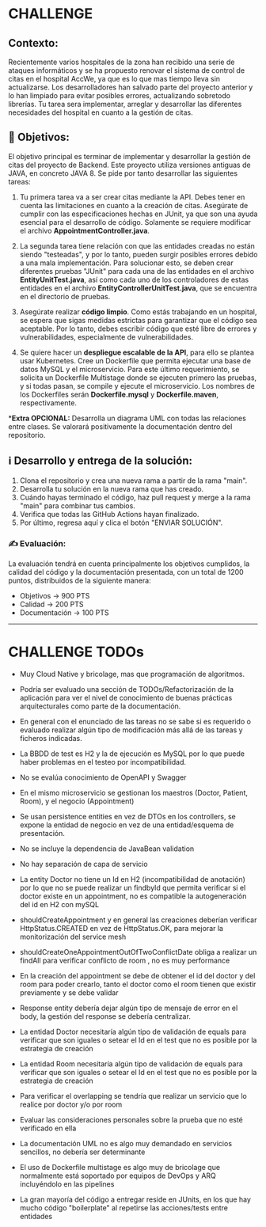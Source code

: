 # CHALLENGE

## Contexto:
Recientemente varios hospitales de la zona han recibido una serie de ataques informáticos y se ha propuesto renovar el sistema de control de citas en el hospital AccWe, ya que es lo que mas tiempo lleva sin actualizarse. Los desarrolladores han salvado parte del proyecto anterior y lo han limpiado para evitar posibles errores, actualizando sobretodo librerías. Tu tarea sera implementar, arreglar y desarrollar las diferentes necesidades del hospital en cuanto a la gestión de citas.

## 🎯 Objetivos:

El objetivo principal es terminar de implementar y desarrollar la gestión de citas del proyecto de Backend. Este proyecto utiliza versiones antiguas de JAVA, en concreto JAVA 8. Se pide por tanto desarrollar las siguientes tareas:

1. Tu primera tarea va a ser crear citas mediante la API. Debes tener en cuenta las limitaciones en cuanto a la creación de citas. Asegúrate de cumplir con las especificaciones hechas en JUnit, ya que son una ayuda esencial para el desarrollo de código. Solamente se requiere modificar el archivo **AppointmentController.java**.
 
2. La segunda tarea tiene relación con que las entidades creadas no están siendo "testeadas", y por lo tanto, pueden surgir posibles errores debido a una mala implementación. Para solucionar esto, se deben crear diferentes pruebas "JUnit" para cada una de las entidades en el archivo **EntityUnitTest.java**, así como cada uno de los controladores de estas entidades en el archivo **EntityControllerUnitTest.java**, que se encuentra en el directorio de pruebas.

3. Asegúrate realizar **código limpio**. Como estás trabajando en un hospital, se espera que sigas medidas estrictas para garantizar que el código sea aceptable. Por lo tanto, debes escribir código que esté libre de errores y vulnerabilidades, especialmente de vulnerabilidades.

4. Se quiere hacer un **despliegue escalable de la API**, para ello se plantea usar Kubernetes. Cree un Dockerfile que permita ejecutar una base de datos MySQL y el microservicio. Para este último requerimiento, se solicita un Dockerfile Multistage donde se ejecuten primero las pruebas, y si todas pasan, se compile y ejecute el microservicio. Los nombres de los Dockerfiles serán **Dockerfile.mysql** y **Dockerfile.maven**, respectivamente.

***Extra OPCIONAL:** Desarrolla un diagrama UML con todas las relaciones entre clases. Se valorará positivamente la documentación dentro del repositorio.

## ℹ️ Desarrollo y entrega de la solución:

1. Clona el repositorio y crea una nueva rama a partir de la rama "main".
2. Desarrolla tu solución en la nueva rama que has creado.
3. Cuándo hayas terminado el código, haz pull request y merge a la rama "main" para combinar tus cambios.
4. Verifica que todas las GitHub Actions hayan finalizado.
5. Por último, regresa aquí y clica el botón "ENVIAR SOLUCIÓN".

### ✍️ Evaluación:

La evaluación tendrá en cuenta principalmente los objetivos cumplidos, la calidad del código y la documentación presentada, con un total de 1200 puntos, distribuidos de la siguiente manera:
* Objetivos -> 900 PTS
* Calidad -> 200 PTS
* Documentación -> 100 PTS

- - -

# CHALLENGE TODOs

- Muy Cloud Native y bricolage, mas que programación de algoritmos.

- Podría ser evaluado una sección de TODOs/Refactorización de la aplicación para ver el nivel de conocimiento de buenas prácticas arquitecturales como parte de la documentación.

- En general con el enunciado de las tareas no se sabe si es requerido o evaluado realizar algún tipo de modificación más allá de las tareas y ficheros indicadas.

- La BBDD de test es H2 y la de ejecución es MySQL por lo que puede haber problemas en el testeo por incompatibilidad.

- No se evalúa conocimiento de OpenAPI y Swagger

- En el mismo microservicio se gestionan los maestros (Doctor, Patient, Room), y el negocio (Appointment)

- Se usan persistence entities en vez de DTOs en los controllers, se expone la entidad de negocio en vez de una entidad/esquema de presentación.

- No se incluye la dependencia de JavaBean validation  

- No hay separación de capa de servicio

- La entity Doctor no tiene un Id en H2 (incompatibilidad de anotación) por lo que no se puede realizar un findbyId que permita verificar si el doctor existe en un appointment, no es compatible la autogeneración del id en H2 con mySQL

- shouldCreateAppointment y en general las creaciones deberían verificar HttpStatus.CREATED en vez de HttpStatus.OK, para mejorar la monitorización del service mesh

- shouldCreateOneAppointmentOutOfTwoConflictDate obliga a realizar un findAll para verificar conflicto de room , no es muy performance

- En la creación del appointment se debe de obtener el id del doctor y del room para poder crearlo, tanto el doctor como el room tienen que existir previamente y se debe validar 

- Response entity debería dejar algún tipo de mensaje de error en el body, la gestión del response se debería centralizar.

- La entidad Doctor necesitaría algún tipo de validación de equals para verificar que son iguales o setear el Id en el test que no es posible por la estrategia de creación

- La entidad Room necesitaría algún tipo de validación de equals para verificar que son iguales o setear el Id en el test que no es posible por la estrategia de creación

- Para verificar el overlapping se tendría que realizar un servicio que lo realice por doctor y/o por room

- Evaluar las consideraciones personales sobre la prueba que no esté verificado en ella

- La documentación UML no es algo muy demandado en servicios sencillos, no debería ser determinante

- El uso de Dockerfile multistage es algo muy de bricolage que normalmente está soportado por equipos de DevOps y ARQ incluyéndolo en las pipelines

- La gran mayoría del código a entregar reside en JUnits, en los que hay mucho código "boilerplate" al repetirse las acciones/tests entre entidades





